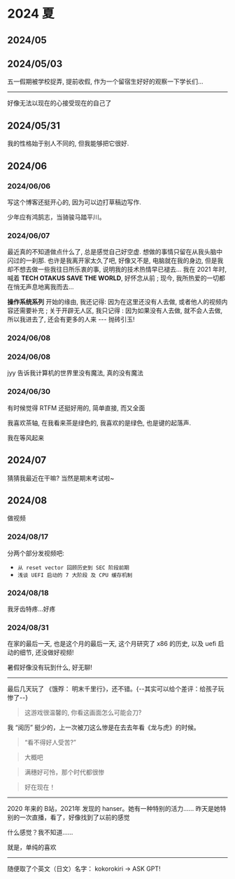 # 2024 夏

## 2024/05

## 2024/05/03

五一假期被学校捉弄, 提前收假, 作为一个留宿生好好的观察一下学长们...

---

好像无法以现在的心接受现在的自己了

## 2024/05/31

我的性格始于别人不同的, 但我能够把它很好.

## 2024/06

### 2024/06/06

写这个博客还挺开心的, 因为可以边打草稿边写作.

少年应有鸿鹄志，当骑骏马踏平川。

### 2024/06/07

最近真的不知道做点什么了, 总是感觉自己好空虚. 想做的事情只留在从我头脑中闪过的一刹那. 也许是我离开家太久了吧, 好像又不是, 电脑就在我的身边, 但是我却不想去做一些我往日所乐衷的事, 说明我的技术热情早已褪去... 我在 2021 年时, 喊着 **TECH OTAKUS SAVE THE WORLD**, 好怀念从前 ; 现今, 我所热爱的一切都在悄无声息地离我而去...

**操作系统系列** 开始的缘由, 我还记得: 因为在这里还没有人去做, 或者他人的视频内容还需要补充 ; 关于开辟无人区, 我只记得 : 因为如果没有人去做, 就不会人去做, 所以我进去了, 还会有更多的人来 --- 抛砖引玉!

### 2024/06/08

> 

### 2024/06/08

jyy 告诉我计算机的世界里没有魔法, 真的没有魔法

### 2024/06/30

有时候觉得 RTFM 还挺好用的, 简单直接, 而又全面

我喜欢茶轴, 在我看来茶是绿色的, 我喜欢的是绿色, 也是键的起落声.

我在等风起来

## 2024/07

猜猜我最近在干嘛? 当然是期末考试啦~

## 2024/08

做视频

### 2024/08/17

分两个部分发视频吧:

- `从 reset vector 回顾历史到 SEC 阶段前期`
- `浅谈 UEFI 启动的 7 大阶段 及 CPU 缓存机制`

### 2024/08/18

我牙齿特疼...好疼

### 2024/08/31

在家的最后一天, 也是这个月的最后一天, 这个月研究了 x86 的历史, 以及 uefi 启动的细节, 还没做好视频!

暑假好像没有玩到什么, 好无聊!

---

最后几天玩了 《饿殍： 明末千里行》，还不错。{--其实可以给个差评：给孩子玩惨了--}

> 这游戏很温馨的, 你看这画面怎么可能会刀?

我 “阅历” 挺少的，上一次被刀这么惨是在去去年看《龙与虎》的时候。

> “看不得好人受苦?”

> 大概吧

> 满穗好可怜，那个时代都很惨

> 好在现在！

---

2020 年来的 B站，2021年 发现的 hanser。她有一种特别的活力…… 昨天是她特别的一次直播，看了，好像找到了以前的感觉

什么感觉？我不知道……

就是，单纯的喜欢

<!--
  我的网名之所以这么绕，是因为少了一个字母
  “maoguai” 去掉了 ‘g’，当时我正在装 win8.1，打快了
  打错了之后索性就不改了，也挺好听的

  这条在普通网页里面看不到，但是 github 可以，控制台也可以！
-->

---
  随便取了个英文（日文）名字： kokorokiri -> ASK GPT!

